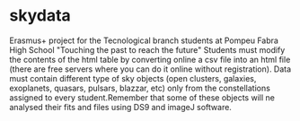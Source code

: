 # skydata
Erasmus+ project for the Tecnological branch students at Pompeu Fabra High School "Touching the past to reach the future"
Students must modify the contents of the html table by converting online a csv file into an html file (there are free servers where you can do it online without registration).
Data must contain different type of sky objects (open clusters, galaxies, exoplanets, quasars, pulsars, blazzar, etc) only from the constellations assigned to every student.Remember that some of these objects will ne analysed their fits and files using DS9 and imageJ software. 
